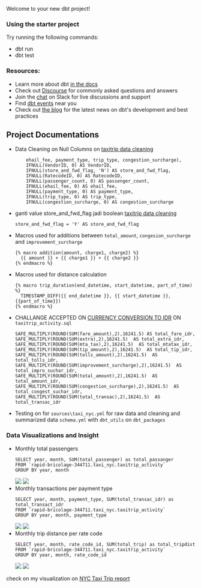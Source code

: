 Welcome to your new dbt project!

### Using the starter project

Try running the following commands:
- dbt run
- dbt test


### Resources:
- Learn more about dbt [in the docs](https://docs.getdbt.com/docs/introduction)
- Check out [Discourse](https://discourse.getdbt.com/) for commonly asked questions and answers
- Join the [chat](https://community.getdbt.com/) on Slack for live discussions and support
- Find [dbt events](https://events.getdbt.com) near you
- Check out [the blog](https://blog.getdbt.com/) for the latest news on dbt's development and best practices

## Project Documentations
- Data Cleaning on Null Columns on [taxitrip data cleaning](https://github.com/hendrywijaya98/nyc_taxi_trip/blob/main/models/taxitrip_clean.sql)
  ``` EXCEPT(VendorID, store_and_fwd_flag, RatecodeID, passenger_count, 
      ehail_fee, payment_type, trip_type, congestion_surcharge), 
      IFNULL(VendorID, 0) AS VendorID, 
      IFNULL(store_and_fwd_flag, 'N') AS store_and_fwd_flag, 
      IFNULL(RatecodeID, 0) AS RatecodeID, 
      IFNULL(passenger_count, 0) AS passenger_count, 
      IFNULL(ehail_fee, 0) AS ehail_fee, 
      IFNULL(payment_type, 0) AS payment_type, 
      IFNULL(trip_type, 0) AS trip_type, 
      IFNULL(congestion_surcharge, 0) AS congestion_surcharge
  ```
- ganti value store_and_fwd_flag jadi boolean [taxitrip data cleaning](https://github.com/hendrywijaya98/nyc_taxi_trip/blob/main/models/taxitrip_clean.sql)   
  ```
  store_and_fwd_flag = 'Y' AS store_and_fwd_flag
  ```
- Macros used for additions between `total_amount`, `congesion_surcharge` and `improvement_surcharge`
  ```
  {% macro addition(amount, charge1, charge2) %}
    {{ amount }} + {{ charge1 }} + {{ charge2 }}
  {% endmacro %}
  ```
- Macros used for distance calculation
  ```
  {% macro trip_duration(end_datetime, start_datetime, part_of_time) %}
    TIMESTAMP_DIFF({{ end_datetime }}, {{ start_datetime }}, {{part_of_time}})
  {% endmacro %}
  ```
- CHALLANGE ACCEPTED ON [CURRENCY CONVERSION TO IDR](https://www.investing.com/currencies/usd-idr-historical-data) ON `taxitrip_activity.sql`
  ```
  SAFE_MULTIPLY(ROUND(SUM(fare_amount),2),16241.5) AS total_fare_idr, 
  SAFE_MULTIPLY(ROUND(SUM(extra),2),16241.5)  AS total_extra_idr, 
  SAFE_MULTIPLY(ROUND(SUM(mta_tax),2),16241.5)  AS total_mtatax_idr, 
  SAFE_MULTIPLY(ROUND(SUM(tip_amount),2),16241.5)  AS total_tip_idr, 
  SAFE_MULTIPLY(ROUND(SUM(tolls_amount),2),16241.5)  AS total_tolls_idr, 
  SAFE_MULTIPLY(ROUND(SUM(improvement_surcharge),2),16241.5)  AS total_impro_suchar_idr, 
  SAFE_MULTIPLY(ROUND(SUM(total_amount),2),16241.5)  AS total_amount_idr, 
  SAFE_MULTIPLY(ROUND(SUM(congestion_surcharge),2),16241.5)  AS total_congest_suchar_idr, 
  SAFE_MULTIPLY(ROUND(SUM(total_transac),2),16241.5)  AS total_transac_idr
  ```
- Testing on for `sources\taxi_nyc.yml` for raw data and cleaning and summarized data `schema.yml` with `dbt_utils` on `dbt_packages`
### Data Visualizations and Insight
- Monthly total passengers
  ```
  SELECT year, month, SUM(total_passenger) as total_passanger
  FROM `rapid-bricolage-344711.taxi_nyc.taxitrip_activity`
  GROUP BY year, month
  ```
  ![](nyc_taxi_trip\document_images\monthly_passanger_query.PNG)
  ![](nyc_taxi_trip\document_images\monthly_passanger_chart.PNG)
- Monthly transactions per payment type
  ```
  SELECT year, month, payment_type, SUM(total_transac_idr) as total_transact_idr
  FROM `rapid-bricolage-344711.taxi_nyc.taxitrip_activity`
  GROUP BY year, month, payment_type
  ```
  ![](nyc_taxi_trip\document_images\monthly_transact_query.PNG)
  ![](nyc_taxi_trip\document_images\transact_by_payments.PNG)
- Monthly trip distance per rate code
  ```
  SELECT year, month, rate_code_id, SUM(total_trip) as total_tripdist
  FROM `rapid-bricolage-344711.taxi_nyc.taxitrip_activity`
  GROUP BY year, month, rate_code_id
  ```
  ![](nyc_taxi_trip\document_images\monthly_tripdist_query.PNG)
  ![](nyc_taxi_trip\document_images\monthly_trip_by_ratecode.PNG)

check on my visualization on [NYC Taxi Trip report](https://lookerstudio.google.com/s/pt8Qw7h604M)

  